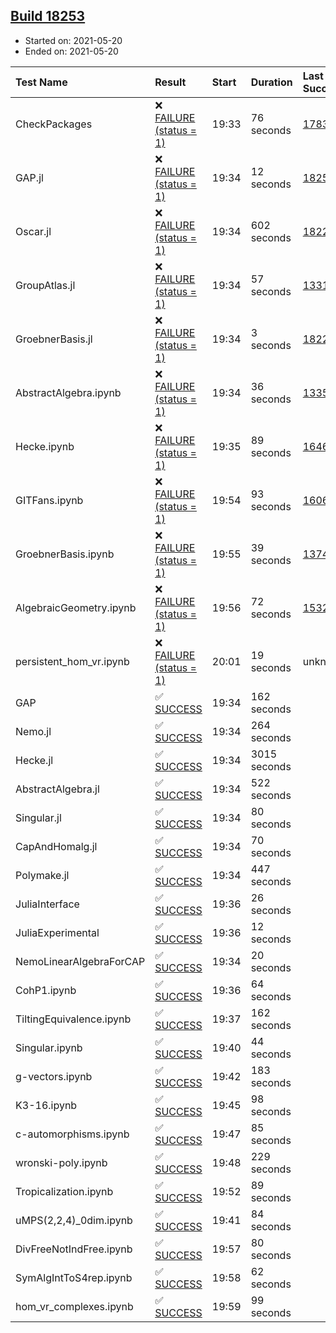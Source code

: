 ## [Build 18253](https://oscarci.mathematik.uni-kl.de/job/oscar/18253/)

* Started on: 2021-05-20
* Ended on: 2021-05-20

| Test Name    | Result | Start | Duration | Last Success | First Failure |
|:-------------|:-------|:------|:---------|:-------------|:--------------|
| CheckPackages | ❌ [FAILURE (status = 1)](https://oscarci.mathematik.uni-kl.de/job/oscar/18253/artifact/logs/build-18253/CheckPackages.log) | 19:33 | 76 seconds | [17832](https://oscarci.mathematik.uni-kl.de/job/oscar/17832/) | [17833](https://oscarci.mathematik.uni-kl.de/job/oscar/17833/) |
| GAP.jl | ❌ [FAILURE (status = 1)](https://oscarci.mathematik.uni-kl.de/job/oscar/18253/artifact/logs/build-18253/GAP.jl.log) | 19:34 | 12 seconds | [18252](https://oscarci.mathematik.uni-kl.de/job/oscar/18252/) | [18253](https://oscarci.mathematik.uni-kl.de/job/oscar/18253/) |
| Oscar.jl | ❌ [FAILURE (status = 1)](https://oscarci.mathematik.uni-kl.de/job/oscar/18253/artifact/logs/build-18253/Oscar.jl.log) | 19:34 | 602 seconds | [18228](https://oscarci.mathematik.uni-kl.de/job/oscar/18228/) | [18229](https://oscarci.mathematik.uni-kl.de/job/oscar/18229/) |
| GroupAtlas.jl | ❌ [FAILURE (status = 1)](https://oscarci.mathematik.uni-kl.de/job/oscar/18253/artifact/logs/build-18253/GroupAtlas.jl.log) | 19:34 | 57 seconds | [13311](https://oscarci.mathematik.uni-kl.de/job/oscar/13311/) | [13312](https://oscarci.mathematik.uni-kl.de/job/oscar/13312/) |
| GroebnerBasis.jl | ❌ [FAILURE (status = 1)](https://oscarci.mathematik.uni-kl.de/job/oscar/18253/artifact/logs/build-18253/GroebnerBasis.jl.log) | 19:34 | 3 seconds | [18228](https://oscarci.mathematik.uni-kl.de/job/oscar/18228/) | [18229](https://oscarci.mathematik.uni-kl.de/job/oscar/18229/) |
| AbstractAlgebra.ipynb | ❌ [FAILURE (status = 1)](https://oscarci.mathematik.uni-kl.de/job/oscar/18253/artifact/logs/build-18253/AbstractAlgebra.ipynb.log) | 19:34 | 36 seconds | [13355](https://oscarci.mathematik.uni-kl.de/job/oscar/13355/) | [13356](https://oscarci.mathematik.uni-kl.de/job/oscar/13356/) |
| Hecke.ipynb | ❌ [FAILURE (status = 1)](https://oscarci.mathematik.uni-kl.de/job/oscar/18253/artifact/logs/build-18253/Hecke.ipynb.log) | 19:35 | 89 seconds | [16463](https://oscarci.mathematik.uni-kl.de/job/oscar/16463/) | [16464](https://oscarci.mathematik.uni-kl.de/job/oscar/16464/) |
| GITFans.ipynb | ❌ [FAILURE (status = 1)](https://oscarci.mathematik.uni-kl.de/job/oscar/18253/artifact/logs/build-18253/GITFans.ipynb.log) | 19:54 | 93 seconds | [16068](https://oscarci.mathematik.uni-kl.de/job/oscar/16068/) | [16069](https://oscarci.mathematik.uni-kl.de/job/oscar/16069/) |
| GroebnerBasis.ipynb | ❌ [FAILURE (status = 1)](https://oscarci.mathematik.uni-kl.de/job/oscar/18253/artifact/logs/build-18253/GroebnerBasis.ipynb.log) | 19:55 | 39 seconds | [13748](https://oscarci.mathematik.uni-kl.de/job/oscar/13748/) | [13749](https://oscarci.mathematik.uni-kl.de/job/oscar/13749/) |
| AlgebraicGeometry.ipynb | ❌ [FAILURE (status = 1)](https://oscarci.mathematik.uni-kl.de/job/oscar/18253/artifact/logs/build-18253/AlgebraicGeometry.ipynb.log) | 19:56 | 72 seconds | [15322](https://oscarci.mathematik.uni-kl.de/job/oscar/15322/) | [15323](https://oscarci.mathematik.uni-kl.de/job/oscar/15323/) |
| persistent_hom_vr.ipynb | ❌ [FAILURE (status = 1)](https://oscarci.mathematik.uni-kl.de/job/oscar/18253/artifact/logs/build-18253/persistent_hom_vr.ipynb.log) | 20:01 | 19 seconds | unknown | unknown |
| GAP | ✅ [SUCCESS](https://oscarci.mathematik.uni-kl.de/job/oscar/18253/artifact/logs/build-18253/GAP.log) | 19:34 | 162 seconds |  |  |
| Nemo.jl | ✅ [SUCCESS](https://oscarci.mathematik.uni-kl.de/job/oscar/18253/artifact/logs/build-18253/Nemo.jl.log) | 19:34 | 264 seconds |  |  |
| Hecke.jl | ✅ [SUCCESS](https://oscarci.mathematik.uni-kl.de/job/oscar/18253/artifact/logs/build-18253/Hecke.jl.log) | 19:34 | 3015 seconds |  |  |
| AbstractAlgebra.jl | ✅ [SUCCESS](https://oscarci.mathematik.uni-kl.de/job/oscar/18253/artifact/logs/build-18253/AbstractAlgebra.jl.log) | 19:34 | 522 seconds |  |  |
| Singular.jl | ✅ [SUCCESS](https://oscarci.mathematik.uni-kl.de/job/oscar/18253/artifact/logs/build-18253/Singular.jl.log) | 19:34 | 80 seconds |  |  |
| CapAndHomalg.jl | ✅ [SUCCESS](https://oscarci.mathematik.uni-kl.de/job/oscar/18253/artifact/logs/build-18253/CapAndHomalg.jl.log) | 19:34 | 70 seconds |  |  |
| Polymake.jl | ✅ [SUCCESS](https://oscarci.mathematik.uni-kl.de/job/oscar/18253/artifact/logs/build-18253/Polymake.jl.log) | 19:34 | 447 seconds |  |  |
| JuliaInterface | ✅ [SUCCESS](https://oscarci.mathematik.uni-kl.de/job/oscar/18253/artifact/logs/build-18253/JuliaInterface.log) | 19:36 | 26 seconds |  |  |
| JuliaExperimental | ✅ [SUCCESS](https://oscarci.mathematik.uni-kl.de/job/oscar/18253/artifact/logs/build-18253/JuliaExperimental.log) | 19:36 | 12 seconds |  |  |
| NemoLinearAlgebraForCAP | ✅ [SUCCESS](https://oscarci.mathematik.uni-kl.de/job/oscar/18253/artifact/logs/build-18253/NemoLinearAlgebraForCAP.log) | 19:34 | 20 seconds |  |  |
| CohP1.ipynb | ✅ [SUCCESS](https://oscarci.mathematik.uni-kl.de/job/oscar/18253/artifact/logs/build-18253/CohP1.ipynb.log) | 19:36 | 64 seconds |  |  |
| TiltingEquivalence.ipynb | ✅ [SUCCESS](https://oscarci.mathematik.uni-kl.de/job/oscar/18253/artifact/logs/build-18253/TiltingEquivalence.ipynb.log) | 19:37 | 162 seconds |  |  |
| Singular.ipynb | ✅ [SUCCESS](https://oscarci.mathematik.uni-kl.de/job/oscar/18253/artifact/logs/build-18253/Singular.ipynb.log) | 19:40 | 44 seconds |  |  |
| g-vectors.ipynb | ✅ [SUCCESS](https://oscarci.mathematik.uni-kl.de/job/oscar/18253/artifact/logs/build-18253/g-vectors.ipynb.log) | 19:42 | 183 seconds |  |  |
| K3-16.ipynb | ✅ [SUCCESS](https://oscarci.mathematik.uni-kl.de/job/oscar/18253/artifact/logs/build-18253/K3-16.ipynb.log) | 19:45 | 98 seconds |  |  |
| c-automorphisms.ipynb | ✅ [SUCCESS](https://oscarci.mathematik.uni-kl.de/job/oscar/18253/artifact/logs/build-18253/c-automorphisms.ipynb.log) | 19:47 | 85 seconds |  |  |
| wronski-poly.ipynb | ✅ [SUCCESS](https://oscarci.mathematik.uni-kl.de/job/oscar/18253/artifact/logs/build-18253/wronski-poly.ipynb.log) | 19:48 | 229 seconds |  |  |
| Tropicalization.ipynb | ✅ [SUCCESS](https://oscarci.mathematik.uni-kl.de/job/oscar/18253/artifact/logs/build-18253/Tropicalization.ipynb.log) | 19:52 | 89 seconds |  |  |
| uMPS(2,2,4)_0dim.ipynb | ✅ [SUCCESS](https://oscarci.mathematik.uni-kl.de/job/oscar/18253/artifact/logs/build-18253/uMPS-2-2-4-_0dim.ipynb.log) | 19:41 | 84 seconds |  |  |
| DivFreeNotIndFree.ipynb | ✅ [SUCCESS](https://oscarci.mathematik.uni-kl.de/job/oscar/18253/artifact/logs/build-18253/DivFreeNotIndFree.ipynb.log) | 19:57 | 80 seconds |  |  |
| SymAlgIntToS4rep.ipynb | ✅ [SUCCESS](https://oscarci.mathematik.uni-kl.de/job/oscar/18253/artifact/logs/build-18253/SymAlgIntToS4rep.ipynb.log) | 19:58 | 62 seconds |  |  |
| hom_vr_complexes.ipynb | ✅ [SUCCESS](https://oscarci.mathematik.uni-kl.de/job/oscar/18253/artifact/logs/build-18253/hom_vr_complexes.ipynb.log) | 19:59 | 99 seconds |  |  |

